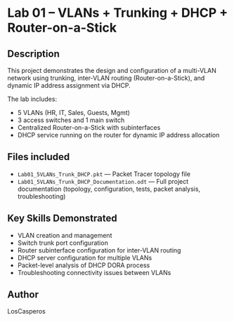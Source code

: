 # Lab 01 – VLANs + Trunking + DHCP + Router-on-a-Stick

## Description
This project demonstrates the design and configuration of a multi-VLAN network using trunking, inter-VLAN routing (Router-on-a-Stick), and dynamic IP address assignment via DHCP.

The lab includes:
- 5 VLANs (HR, IT, Sales, Guests, Mgmt)
- 3 access switches and 1 main switch
- Centralized Router-on-a-Stick with subinterfaces
- DHCP service running on the router for dynamic IP address allocation

## Files included
- `Lab01_5VLANs_Trunk_DHCP.pkt` — Packet Tracer topology file
- `Lab01_5VLANs_Trunk_DHCP_Documentation.odt` — Full project documentation (topology, configuration, tests, packet analysis, troubleshooting)

## Key Skills Demonstrated
- VLAN creation and management
- Switch trunk port configuration
- Router subinterface configuration for inter-VLAN routing
- DHCP server configuration for multiple VLANs
- Packet-level analysis of DHCP DORA process
- Troubleshooting connectivity issues between VLANs

## Author
LosCasperos

